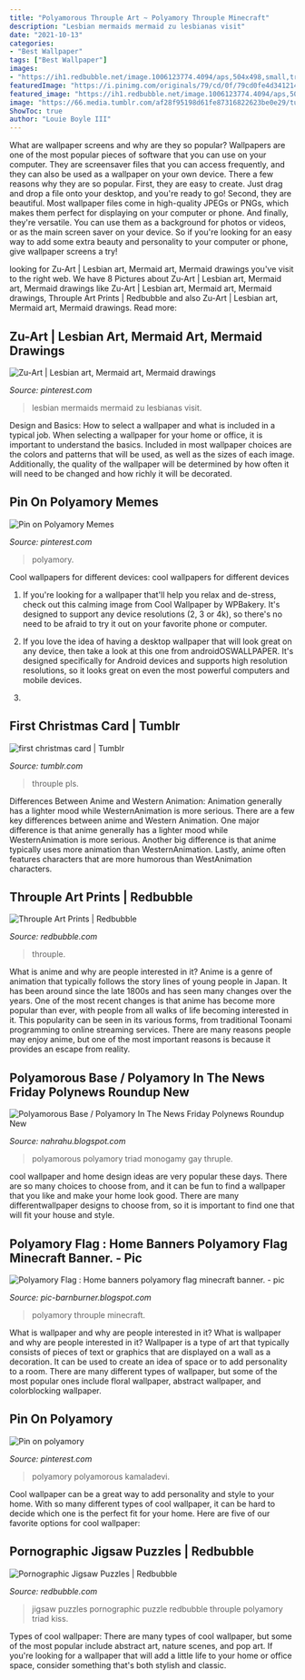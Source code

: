 ```yaml
---
title: "Polyamorous Throuple Art ~ Polyamory Throuple Minecraft"
description: "Lesbian mermaids mermaid zu lesbianas visit"
date: "2021-10-13"
categories:
- "Best Wallpaper"
tags: ["Best Wallpaper"]
images:
- "https://ih1.redbubble.net/image.1006123774.4094/aps,504x498,small,transparent-pad,600x600,f8f8f8.jpg"
featuredImage: "https://i.pinimg.com/originals/79/cd/0f/79cd0fe4d3412142c903fa840d3ff5d6.jpg"
featured_image: "https://ih1.redbubble.net/image.1006123774.4094/aps,504x498,small,transparent-pad,600x600,f8f8f8.jpg"
image: "https://66.media.tumblr.com/af28f95198d61fe87316822623be0e29/tumblr_oikjtzRfyY1qi4vmto1_500.jpg"
ShowToc: true
author: "Louie Boyle III"
---
```



What are wallpaper screens and why are they so popular?
Wallpapers are one of the most popular pieces of software that you can use on your computer. They are screensaver files that you can access frequently, and they can also be used as a wallpaper on your own device. There a few reasons why they are so popular. First, they are easy to create. Just drag and drop a file onto your desktop, and you're ready to go! Second, they are beautiful. Most wallpaper files come in high-quality JPEGs or PNGs, which makes them perfect for displaying on your computer or phone. And finally, they're versatile. You can use them as a background for photos or videos, or as the main screen saver on your device. So if you're looking for an easy way to add some extra beauty and personality to your computer or phone, give wallpaper screens a try!

	

		
looking for Zu-Art | Lesbian art, Mermaid art, Mermaid drawings you've visit to the right web. We have 8 Pictures about Zu-Art | Lesbian art, Mermaid art, Mermaid drawings like Zu-Art | Lesbian art, Mermaid art, Mermaid drawings, Throuple Art Prints | Redbubble and also Zu-Art | Lesbian art, Mermaid art, Mermaid drawings. Read more:
		
    
## Zu-Art | Lesbian Art, Mermaid Art, Mermaid Drawings

<img loading=lazy src="https://i.pinimg.com/originals/4b/7d/05/4b7d050bdc67165c5a86f0a8f816096b.png" onerror="this.onerror=null;this.src='https://tse3.mm.bing.net/th?id=OIP.Bu72YdrGugjzueKfebKtcQHaFj&amp;pid=15.1';" alt="Zu-Art | Lesbian art, Mermaid art, Mermaid drawings">

_Source: pinterest.com_

>lesbian mermaids mermaid zu lesbianas visit. 

	

Design and Basics: How to select a wallpaper and what is included in a typical job.
When selecting a wallpaper for your home or office, it is important to understand the basics. Included in most wallpaper choices are the colors and patterns that will be used, as well as the sizes of each image. Additionally, the quality of the wallpaper will be determined by how often it will need to be changed and how richly it will be decorated.

    
## Pin On Polyamory Memes

<img loading=lazy src="https://i.pinimg.com/originals/4c/57/3e/4c573ebe8a173fdb067aaf0e3b446dcf.png" onerror="this.onerror=null;this.src='https://tse4.mm.bing.net/th?id=OIP.UvRSDlVeD8XS-5mZQUotsAHaHa&amp;pid=15.1';" alt="Pin on Polyamory Memes">

_Source: pinterest.com_

>polyamory. 

	

Cool wallpapers for different devices:
cool wallpapers for different devices 

1. If you're looking for a wallpaper that'll help you relax and de-stress, check out this calming image from Cool Wallpaper by WPBakery. It's designed to support any device resolutions (2, 3 or 4k), so there's no need to be afraid to try it out on your favorite phone or computer.

2. If you love the idea of having a desktop wallpaper that will look great on any device, then take a look at this one from androidOSWALLPAPER. It's designed specifically for Android devices and supports high resolution resolutions, so it looks great on even the most powerful computers and mobile devices.

3.

    
## First Christmas Card | Tumblr

<img loading=lazy src="https://66.media.tumblr.com/af28f95198d61fe87316822623be0e29/tumblr_oikjtzRfyY1qi4vmto1_500.jpg" onerror="this.onerror=null;this.src='https://tse1.mm.bing.net/th?id=OIP.bikATo7hzqtrV2sFrJocyAHaD_&amp;pid=15.1';" alt="first christmas card | Tumblr">

_Source: tumblr.com_

>throuple pls. 

	

Differences Between Anime and Western Animation: Animation generally has a lighter mood while WesternAnimation is more serious.
There are a few key differences between anime and Western Animation. One major difference is that anime generally has a lighter mood while WesternAnimation is more serious. Another big difference is that anime typically uses more animation than WesternAnimation. Lastly, anime often features characters that are more humorous than WestAnimation characters.

    
## Throuple Art Prints | Redbubble

<img loading=lazy src="https://ih1.redbubble.net/image.1006123774.4094/aps,504x498,small,transparent-pad,600x600,f8f8f8.jpg" onerror="this.onerror=null;this.src='https://tse1.mm.bing.net/th?id=OIP.qBM9lUWsgEgrcPV9M1WALAHaHa&amp;pid=15.1';" alt="Throuple Art Prints | Redbubble">

_Source: redbubble.com_

>throuple. 

	

What is anime and why are people interested in it?
Anime is a genre of animation that typically follows the story lines of young people in Japan. It has been around since the late 1800s and has seen many changes over the years. One of the most recent changes is that anime has become more popular than ever, with people from all walks of life becoming interested in it. This popularity can be seen in its various forms, from traditional Toonami programming to online streaming services. There are many reasons people may enjoy anime, but one of the most important reasons is because it provides an escape from reality.

    
## Polyamorous Base / Polyamory In The News Friday Polynews Roundup New

<img loading=lazy src="https://i.pinimg.com/originals/a9/49/1c/a9491c228d536a3b761620fbd0aca377.jpg" onerror="this.onerror=null;this.src='https://tse3.mm.bing.net/th?id=OIP.lyJvLVlnEuE19vYRxfUyLwHaHa&amp;pid=15.1';" alt="Polyamorous Base / Polyamory In The News Friday Polynews Roundup New">

_Source: nahrahu.blogspot.com_

>polyamorous polyamory triad monogamy gay thruple. 

	

cool wallpaper and home design ideas are very popular these days. There are so many choices to choose from, and it can be fun to find a wallpaper that you like and make your home look good. There are many differentwallpaper designs to choose from, so it is important to find one that will fit your house and style.

    
## Polyamory Flag : Home Banners Polyamory Flag Minecraft Banner. - Pic

<img loading=lazy src="https://64.media.tumblr.com/50e14a3ecb5d3ac8ecf7d7e4fe137475/tumblr_inline_o9wwgnGlA61re2bou_1280.png" onerror="this.onerror=null;this.src='https://tse3.mm.bing.net/th?id=OIP.b0aR-c0RLIIU4MwTHDDCUwHaEc&amp;pid=15.1';" alt="Polyamory Flag : Home banners polyamory flag minecraft banner. - pic">

_Source: pic-barnburner.blogspot.com_

>polyamory throuple minecraft. 

	

What is wallpaper and why are people interested in it?
What is wallpaper and why are people interested in it?
Wallpaper is a type of art that typically consists of pieces of text or graphics that are displayed on a wall as a decoration. It can be used to create an idea of space or to add personality to a room. There are many different types of wallpaper, but some of the most popular ones include floral wallpaper, abstract wallpaper, and colorblocking wallpaper.

    
## Pin On Polyamory

<img loading=lazy src="https://i.pinimg.com/originals/79/cd/0f/79cd0fe4d3412142c903fa840d3ff5d6.jpg" onerror="this.onerror=null;this.src='https://tse4.mm.bing.net/th?id=OIP.XkILM5UDMHBDW3Rww_KcDQHaE3&amp;pid=15.1';" alt="Pin on polyamory">

_Source: pinterest.com_

>polyamory polyamorous kamaladevi. 

	

Cool wallpaper can be a great way to add personality and style to your home. With so many different types of cool wallpaper, it can be hard to decide which one is the perfect fit for your home. Here are five of our favorite options for cool wallpaper: 

    
## Pornographic Jigsaw Puzzles | Redbubble

<img loading=lazy src="https://ih1.redbubble.net/image.1785313053.9602/ur,jigsaw_puzzle_252_piece_flatlay,square_product,600x600-bg,f8f8f8.jpg" onerror="this.onerror=null;this.src='https://tse1.mm.bing.net/th?id=OIP.YJ-3e-plhF0WqIfarN3DswHaHa&amp;pid=15.1';" alt="Pornographic Jigsaw Puzzles | Redbubble">

_Source: redbubble.com_

>jigsaw puzzles pornographic puzzle redbubble throuple polyamory triad kiss. 

	

Types of cool wallpaper:
There are many types of cool wallpaper, but some of the most popular include abstract art, nature scenes, and pop art. If you're looking for a wallpaper that will add a little life to your home or office space, consider something that's both stylish and classic.


